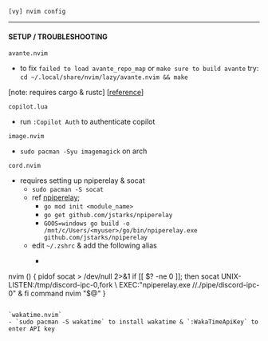 `[vy] nvim config`

---

#### SETUP / TROUBLESHOOTING

`avante.nvim`
- to fix `failed to load avante_repo_map` or `make sure to build avante` try:
    `cd ~/.local/share/nvim/lazy/avante.nvim && make`

[note: requires cargo & rustc]
[[reference](https://github.com/yetone/avante.nvim/issues/612#issuecomment-2375729928)]


`copilot.lua`
- run `:Copilot Auth` to authenticate copilot


`image.nvim`
- `sudo pacman -Syu imagemagick` on arch

`cord.nvim`
- requires setting up npiperelay & socat
    - `sudo pacman -S socat`
    - ref [npiperelay](https://github.com/jstarks/npiperelay/);
        - `go mod init <module_name>`
        - `go get github.com/jstarks/npiperelay`
        - `GOOS=windows go build -o /mnt/c/Users/<myuser>/go/bin/npiperelay.exe github.com/jstarks/npiperelay`
    - edit `~/.zshrc` & add the following alias
        - ```bash
nvim () {
    pidof socat > /dev/null 2>&1
    if [[ $? -ne 0 ]]; then
        socat UNIX-LISTEN:/tmp/discord-ipc-0,fork \
          EXEC:"npiperelay.exe //./pipe/discord-ipc-0" &
    fi
    command nvim "$@"
}
```

`wakatime.nvim`
- `sudo pacman -S wakatime` to install wakatime & `:WakaTimeApiKey` to enter API key

